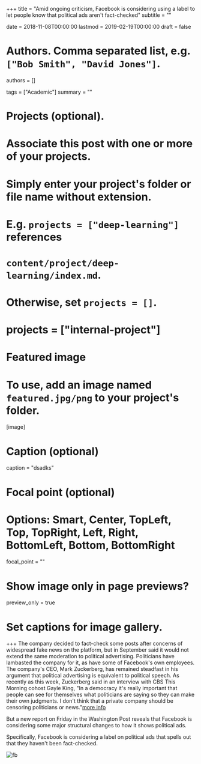 +++
title = "Amid ongoing criticism, Facebook is considering using a label to let people know that political ads aren't fact-checked"
subtitle = ""

date = 2018-11-08T00:00:00
lastmod = 2019-02-19T00:00:00
draft = false

# Authors. Comma separated list, e.g. `["Bob Smith", "David Jones"]`.
authors = []

tags = ["Academic"]
summary = ""

# Projects (optional).
#   Associate this post with one or more of your projects.
#   Simply enter your project's folder or file name without extension.
#   E.g. `projects = ["deep-learning"]` references 
#   `content/project/deep-learning/index.md`.
#   Otherwise, set `projects = []`.
# projects = ["internal-project"]

# Featured image
# To use, add an image named `featured.jpg/png` to your project's folder. 
[image]
  # Caption (optional)
  caption = "dsadks"

  # Focal point (optional)
  # Options: Smart, Center, TopLeft, Top, TopRight, Left, Right, BottomLeft, Bottom, BottomRight
  focal_point = ""

  # Show image only in page previews?
  preview_only = true

# Set captions for image gallery.

+++
The company decided to fact-check some posts after concerns of widespread fake news on the platform, but in September said it would not extend the same moderation to political advertising. Politicians have lambasted the company for it, as have some of Facebook's own employees. The company's CEO, Mark Zuckerberg, has remained steadfast in his argument that political advertising is equivalent to political speech. As recently as this week, Zuckerberg said in an interview with CBS This Morning cohost Gayle King, "In a democracy it's really important that people can see for themselves what politicians are saying so they can make their own judgments. I don't think that a private company should be censoring politicians or news."<a href = "https://www.businessinsider.com/facebook-political-ads-fact-check-label-2019-12">more info</a>

But a new report on Friday in the Washington Post reveals that Facebook is considering some major structural changes to how it shows political ads.

Specifically, Facebook is considering a label on political ads that spells out that they haven't been fact-checked.

![fb](https://user-images.githubusercontent.com/54065184/70607309-a538a580-1c17-11ea-80e8-4b96806e51ea.png)


